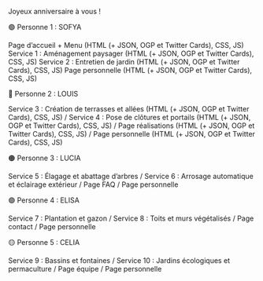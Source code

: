 Joyeux anniversaire à vous !

🟢 Personne 1 : SOFYA 

Page d’accueil + Menu (HTML (+ JSON, OGP et Twitter Cards), CSS, JS)
Service 1 : Aménagement paysager (HTML (+ JSON, OGP et Twitter Cards), CSS, JS)
Service 2 : Entretien de jardin (HTML (+ JSON, OGP et Twitter Cards), CSS, JS)
Page personnelle (HTML (+ JSON, OGP et Twitter Cards), CSS, JS)

🔵 Personne 2 : LOUIS 

Service 3 : Création de terrasses et allées (HTML (+ JSON, OGP et Twitter Cards), CSS, JS) / Service 4 : Pose de clôtures et portails  (HTML (+ JSON, OGP et Twitter Cards), CSS, JS) / Page réalisations (HTML (+ JSON, OGP et Twitter Cards), CSS, JS) / Page personnelle (HTML (+ JSON, OGP et Twitter Cards), CSS, JS)

🟠 Personne 3 : LUCIA 

Service 5 : Élagage et abattage d’arbres  / Service 6 : Arrosage automatique et éclairage extérieur  / Page FAQ  / Page personnelle

🟣 Personne 4 : ELISA 

Service 7 : Plantation et gazon  / Service 8 : Toits et murs végétalisés  / Page contact  / Page personnelle

🟡 Personne 5 : CELIA 

Service 9 : Bassins et fontaines  / Service 10 : Jardins écologiques et permaculture / Page équipe  / Page personnelle
